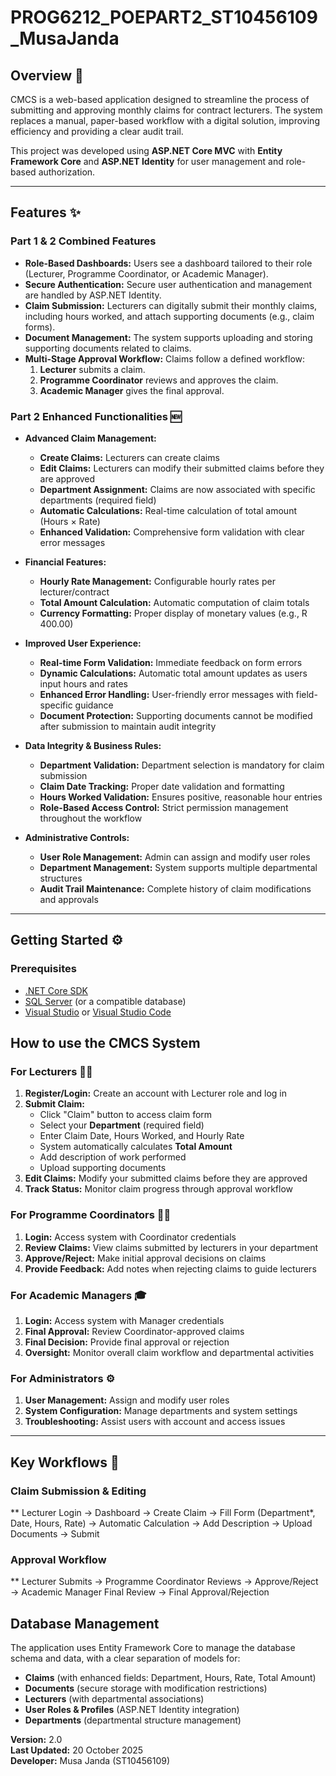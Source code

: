 # PROG6212_POEPART2_ST10456109_MusaJanda

## Overview 🚀

CMCS is a web-based application designed to streamline the process of submitting and approving monthly claims for contract lecturers. The system replaces a manual, paper-based workflow with a digital solution, improving efficiency and providing a clear audit trail.

This project was developed using **ASP.NET Core MVC** with **Entity Framework Core** and **ASP.NET Identity** for user management and role-based authorization.

---

## Features ✨

### Part 1 & 2 Combined Features

* **Role-Based Dashboards:** Users see a dashboard tailored to their role (Lecturer, Programme Coordinator, or Academic Manager).
* **Secure Authentication:** Secure user authentication and management are handled by ASP.NET Identity.
* **Claim Submission:** Lecturers can digitally submit their monthly claims, including hours worked, and attach supporting documents (e.g., claim forms).
* **Document Management:** The system supports uploading and storing supporting documents related to claims.
* **Multi-Stage Approval Workflow:** Claims follow a defined workflow:
    1.  **Lecturer** submits a claim.
    2.  **Programme Coordinator** reviews and approves the claim.
    3.  **Academic Manager** gives the final approval.
   

### Part 2 Enhanced Functionalities 🆕

* **Advanced Claim Management:**
  - **Create Claims:** Lecturers can create claims
  - **Edit Claims:** Lecturers can modify their submitted claims before they are approved
  - **Department Assignment:** Claims are now associated with specific departments (required field)
  - **Automatic Calculations:** Real-time calculation of total amount (Hours × Rate)
  - **Enhanced Validation:** Comprehensive form validation with clear error messages

* **Financial Features:**
  - **Hourly Rate Management:** Configurable hourly rates per lecturer/contract
  - **Total Amount Calculation:** Automatic computation of claim totals
  - **Currency Formatting:** Proper display of monetary values (e.g., R 400.00)

* **Improved User Experience:**
  - **Real-time Form Validation:** Immediate feedback on form errors
  - **Dynamic Calculations:** Automatic total amount updates as users input hours and rates
  - **Enhanced Error Handling:** User-friendly error messages with field-specific guidance
  - **Document Protection:** Supporting documents cannot be modified after submission to maintain audit integrity

* **Data Integrity & Business Rules:**
  - **Department Validation:** Department selection is mandatory for claim submission
  - **Claim Date Tracking:** Proper date validation and formatting
  - **Hours Worked Validation:** Ensures positive, reasonable hour entries
  - **Role-Based Access Control:** Strict permission management throughout the workflow

* **Administrative Controls:**
  - **User Role Management:** Admin can assign and modify user roles
  - **Department Management:** System supports multiple departmental structures
  - **Audit Trail Maintenance:** Complete history of claim modifications and approvals

---

## Getting Started ⚙️

### Prerequisites

* [.NET Core SDK](https://dotnet.microsoft.com/download)
* [SQL Server](https://www.microsoft.com/en-us/sql-server/sql-server-downloads) (or a compatible database)
* [Visual Studio](https://visualstudio.microsoft.com/vs/) or [Visual Studio Code](https://code.visualstudio.com/)

## How to use the CMCS System

### For Lecturers 👨‍🏫
1. **Register/Login:** Create an account with Lecturer role and log in
2. **Submit Claim:** 
   - Click "Claim" button to access claim form
   - Select your **Department** (required field)
   - Enter Claim Date, Hours Worked, and Hourly Rate
   - System automatically calculates **Total Amount**
   - Add description of work performed
   - Upload supporting documents
3. **Edit Claims:** Modify your submitted claims before they are approved
4. **Track Status:** Monitor claim progress through approval workflow

### For Programme Coordinators 👨‍💼
1. **Login:** Access system with Coordinator credentials
2. **Review Claims:** View claims submitted by lecturers in your department
3. **Approve/Reject:** Make initial approval decisions on claims
4. **Provide Feedback:** Add notes when rejecting claims to guide lecturers

### For Academic Managers 🎓
1. **Login:** Access system with Manager credentials
2. **Final Approval:** Review Coordinator-approved claims
3. **Final Decision:** Provide final approval or rejection
4. **Oversight:** Monitor overall claim workflow and departmental activities

### For Administrators ⚙️
1. **User Management:** Assign and modify user roles
2. **System Configuration:** Manage departments and system settings
3. **Troubleshooting:** Assist users with account and access issues

---

## Key Workflows 🔄

### Claim Submission & Editing

** Lecturer Login → Dashboard → Create Claim → Fill Form (Department*, Date, Hours, Rate)
→ Automatic Calculation → Add Description → Upload Documents → Submit


### Approval Workflow

** Lecturer Submits → Programme Coordinator Reviews → Approve/Reject
→ Academic Manager Final Review → Final Approval/Rejection


## Database Management

The application uses Entity Framework Core to manage the database schema and data, with a clear separation of models for:
- **Claims** (with enhanced fields: Department, Hours, Rate, Total Amount)
- **Documents** (secure storage with modification restrictions)
- **Lecturers** (with departmental associations)
- **User Roles & Profiles** (ASP.NET Identity integration)
- **Departments** (departmental structure management)

**Version:** 2.0  
**Last Updated:** 20 October 2025  
**Developer:** Musa Janda (ST10456109)
